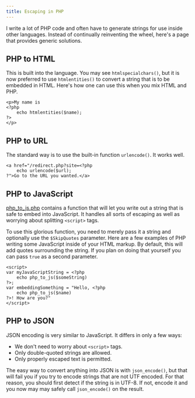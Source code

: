 ```yaml
---
title: Escaping in PHP
---
```


I write a lot of PHP code and often have to generate strings for use inside other languages.  Instead of continually reinventing the wheel, here's a page that provides generic solutions.


PHP to HTML
-----------

This is built into the language.  You may see `htmlspecialchars()`, but it is now preferred to use `htmlentities()` to convert a string that is to be embedded in HTML.  Here's how one can use this when you mix HTML and PHP.

    <p>My name is
    <?php
        echo htmlentities($name);
    ?>
    </p>


PHP to URL
----------

The standard way is to use the built-in function `urlencode()`.  It works well.

    <a href="/redirect.php?site=<?php
        echo urlencode($url);
    ?">Go to the URL you wanted.</a>


PHP to JavaScript
-----------------

[php_to_js.php](php_to_js.php.txt) contains a function that will let you write out a string that is safe to embed into JavaScript.  It handles all sorts of escaping as well as worrying about splitting `<script>` tags.

To use this glorious function, you need to merely pass it a string and optionally use the `$SkipQuotes` parameter.  Here are a few examples of PHP writing some JavaScript inside of your HTML markup.  By default, this will add quotes surrounding the string.  If you plan on doing that yourself you can pass `true` as a second parameter.

    <script>
    var myJavaScriptString = <?php
        echo php_to_js($someString)
    ?>;
    var embeddingSomething = "Hello, <?php
        echo php_to_js($name)
    ?>! How are you?"
    </script>


PHP to JSON
-----------

JSON encoding is very similar to JavaScript.  It differs in only a few ways:

* We don't need to worry about `<script>` tags.
* Only double-quoted strings are allowed.
* Only properly escaped text is permitted.

The easy way to convert anything into JSON is with `json_encode()`, but that will fail you if you try to encode strings that are not UTF encoded.  For that reason, you should first detect if the string is in UTF-8.  If not, encode it and you now may may safely call `json_encode()` on the result.
